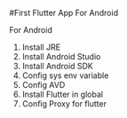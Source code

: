 #First Flutter App For Android

For Android
1. Install JRE
2. Install Android Studio
3. Install Android SDK
4. Config sys env variable
5. Config AVD
6. Install Flutter in global
7. Config Proxy for flutter
